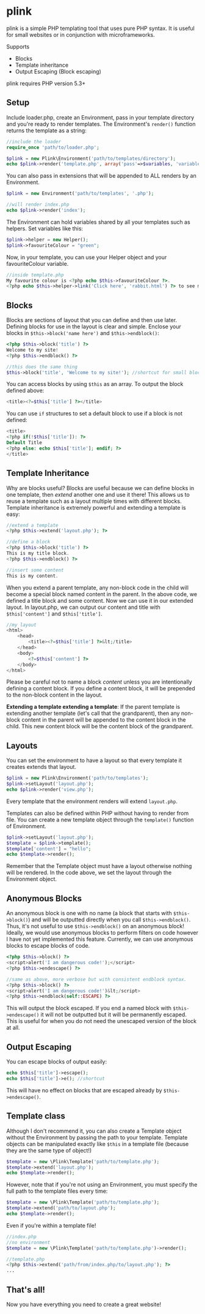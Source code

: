 plink
=====

plink is a simple PHP templating tool that uses pure PHP syntax.
It is useful for small websites or in conjunction with microframeworks.

Supports

  * Blocks
  * Template inheritance
  * Output Escaping (Block escaping)

plink requires PHP version 5.3+

Setup
-----

Include loader.php, create an Environment, pass in your template directory and you're ready to render templates.
The Environment's `render()` function returns the template as a string:

```php
//include the loader
require_once 'path/to/loader.php';

$plink = new Plink\Environment('path/to/templates/directory');
echo $plink->render('template.php', array('pass'=>$variables, 'variable name'=>$value));
```

You can also pass in extensions that will be appended to ALL renders by an Environment.

```php
$plink = new Environment('path/to/templates', '.php');

//will render index.php
echo $plink->render('index');
```

The Environment can hold variables shared by all your templates such as helpers.  Set variables like this: 
```php
$plink->helper = new Helper();
$plink->favouriteColour = "green";
```

Now, in your template, you can use your Helper object and your favouriteColour variable.

```php
//inside template.php
My favourite colour is <?php echo $this->favouriteColour ?>.
<?php echo $this->helper->link('Click here', 'rabbit.html') ?> to see my pet rabbit!
```

Blocks
-----

Blocks are sections of layout that you can define and then use later.
Defining blocks for use in the layout is clear and simple.
Enclose your blocks in `$this->block('name here')` and `$this->endblock()`: 

```php
<?php $this->block('title') ?>
Welcome to my site!
<?php $this->endblock() ?>

//this does the same thing
$this->block('title', 'Welcome to my site!'); //shortcut for small blocks
```

You can access blocks by using `$this` as an array.  To output the block defined above: 

```php
<title><?=$this['title'] ?></title>
```

You can use `if` structures to set a default block to use if a block is not defined: 

```php
<title>
<?php if(!$this['title']): ?>
Default Title
<?php else: echo $this['title']; endif; ?>
</title>
```

Template Inheritance
-----

Why are blocks useful?  Blocks are useful because we can define blocks in one template, then _extend_ another one and use it there!
This allows us to reuse a template such as a layout multiple times with different blocks.
Template inheritance is extremely powerful and extending a template is easy: 

```php
//extend a template
<?php $this->extend('layout.php'); ?>

//define a block
<?php $this->block('title') ?>
This is my title block.
<?php $this->endblock() ?>

//insert some content
This is my content.
```

When you extend a parent template, any non-block code in the child will become a special block named content in the parent.
In the above code, we defined a title block and some content.  Now we can use it in our extended layout.
In layout.php, we can output our content and title with `$this['content']` and `$this['title']`.

```php
//my layout
<html>
	<head>
		<title><?=$this['title'] ?>&lt;/title>
	</head>
	<body>
		<?=$this['content'] ?>
	</body>
</html>
```

Please be careful not to name a block _content_ unless you are intentionally defining a content block.
If you define a content block, it will be prepended to the non-block content in the layout.

**Extending a template extending a template**: If the parent template is extending another template (let's call that the grandparent), then any non-block content in the parent will be appended to the content block in the child.  This new content block will be the content block of the grandparent.

Layouts
-----

You can set the environment to have a layout so that every template it creates extends that layout.

```php
$plink = new Plink\Environment('path/to/templates');
$plink->setLayout('layout.php');
echo $plink->render('view.php');
```

Every template that the environment renders will extend `layout.php`.

Templates can also be defined within PHP without having to render from file.
You can create a new template object through the `template()` function of Environment.

```php
$plink->setLayout('layout.php');
$template = $plink->template();
$template['content'] = "hello";
echo $template->render();
```

Remember that the Template object must have a layout otherwise nothing will be rendered.
In the code above, we set the layout through the Environment object.

Anonymous Blocks
-----

An anonymous block is one with no name (a block that starts with `$this->block()`) and will be outputted directly when you call `$this->endblock()`.  Thus, it's not useful to use `$this->endblock()` on an anonymous block!
Ideally, we would use anonymous blocks to perform filters on code however I have not yet implemented this feature.
Currently, we can use anonymous blocks to escape blocks of code.


```php
<?php $this->block() ?>
<script>alert('I am dangerous code!');</script>
<?php $this->endescape() ?>

//same as above, more verbose but with consistent endblock syntax.
<?php $this->block() ?>
<script>alert('I am dangerous code!')&lt;/script>
<?php $this->endblock(self::ESCAPE) ?>

```

This will output the block escaped.  If you end a named block with `$this->endescape()` it will not
be outputted but it will be permanently escaped.  This is useful for when you do not need the
unescaped version of the block at all.

Output Escaping
-----
You can escape blocks of output easily: 

```php
echo $this['title']->escape();
echo $this['title']->e(); //shortcut
```

This will have no effect on blocks that are escaped already by `$this->endescape()`.

Template class
-----

Although I don't recommend it, you can also create a Template object without the Environment by passing the path to your template.
Template objects can be manipulated exactly like `$this` in a template file (because they are the same type of object!)

```php
$template = new \Plink\Template('path/to/template.php');
$template->extend('layout.php');
echo $template->render();
```

However, note that if you're not using an Environment, you must specify the full path to the template files every time:

```php
$template = new \Plink\Template('path/to/template.php');
$template->extend('path/to/layout.php');
echo $template->render();
```
Even if you're within a template file!

```php
//index.php
//no environment
$template = new \Plink\Template('path/to/template.php')->render();

//template.php
<?php $this->extend('path/from/index.php/to/layout.php'); ?>
...
```

That's all!
-----

Now you have everything you need to create a great website!